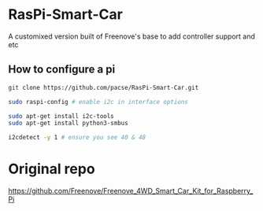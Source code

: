 # RasPi-Smart-Car
A customixed version built of Freenove's base to add controller support and etc

## How to configure a pi
```bash
git clone https://github.com/pacse/RasPi-Smart-Car.git

sudo raspi-config # enable i2c in interface options

sudo apt-get install i2c-tools
sudo apt-get install python3-smbus

i2cdetect -y 1 # ensure you see 40 & 48

```

# Original repo
https://github.com/Freenove/Freenove_4WD_Smart_Car_Kit_for_Raspberry_Pi
